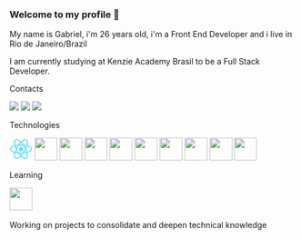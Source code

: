 ### Welcome to my profile 👋

My name is Gabriel, i'm 26 years old, i'm a Front End Developer and i live in Rio de Janeiro/Brazil 

I am currently studying at Kenzie Academy Brasil to be a Full Stack Developer.

Contacts
<div>
<a href="https://www.linkedin.com/in/g-machado-porto" target="_blank"><img src="https://img.shields.io/badge/-LinkedIn-%230077B5?style=for-the-badge&logo=linkedin&logoColor=white"></a>   
<a href = "mailto:gmachadoporto@gmail.com" target="_blank"><img src="https://img.shields.io/badge/Gmail-D14836?style=for-the-badge&logo=gmail&logoColor=white"></a>
<a href="https://instagram.com/gmachadoporto" target="_blank"><img src="https://img.shields.io/badge/-Instagram-%23E4405F?style=for-the-badge&logo=instagram&logoColor=white"></a>
</div>

Technologies

<img src="https://github.com/devicons/devicon/blob/v2.15.1/icons/react/react-original.svg"  width="40" height="40"/> <img src="https://cdn.jsdelivr.net/gh/devicons/devicon/icons/typescript/typescript-original.svg"  width="40" height="40"/>  <img src="https://cdn.jsdelivr.net/gh/devicons/devicon/icons/nodejs/nodejs-plain-wordmark.svg"  width="40" height="40"/>  <img src="https://cdn.jsdelivr.net/gh/devicons/devicon/icons/postgresql/postgresql-original.svg"  width="40" height="40"/>  <img src="https://cdn.jsdelivr.net/gh/devicons/devicon/icons/python/python-original.svg"  width="40" height="40"/>    <img src="https://cdn.jsdelivr.net/gh/devicons/devicon/icons/django/django-plain.svg"  width="40" height="40"/>  <img src="https://cdn.jsdelivr.net/gh/devicons/devicon/icons/git/git-plain-wordmark.svg"  width="40" height="40"/> <img src="https://cdn.jsdelivr.net/gh/devicons/devicon/icons/html5/html5-original-wordmark.svg"  width="40" height="40"/> <img src="https://cdn.jsdelivr.net/gh/devicons/devicon/icons/css3/css3-original-wordmark.svg"  width="40" height="40"/> <img src="https://cdn.jsdelivr.net/gh/devicons/devicon/icons/javascript/javascript-original.svg"  width="40" height="40"/>  
           
Learning

<img src="https://cdn.jsdelivr.net/gh/devicons/devicon/icons/tailwindcss/tailwindcss-plain.svg" width="40" height="40"/>

Working on projects to consolidate and deepen technical knowledge
